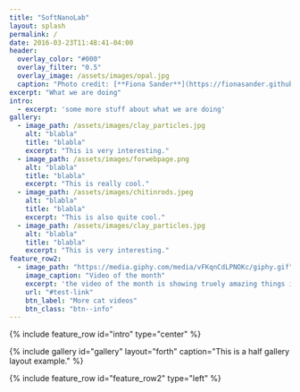 ```yaml
---
title: "SoftNanoLab"
layout: splash
permalink: /
date: 2016-03-23T11:48:41-04:00
header:
  overlay_color: "#000"
  overlay_filter: "0.5"
  overlay_image: /assets/images/opal.jpg
  caption: "Photo credit: [**Fiona Sander**](https://fionasander.github.io/softnanolab/fiona/)"
excerpt: "What we are doing"
intro: 
  - excerpt: 'some more stuff about what we are doing'
gallery:
  - image_path: /assets/images/clay_particles.jpg 
    alt: "blabla"
    title: "blabla"
    excerpt: "This is very interesting."
  - image_path: /assets/images/forwebpage.png
    alt: "blabla"
    title: "blabla"
    excerpt: "This is really cool."
  - image_path: /assets/images/chitinrods.jpeg
    alt: "blabla"
    title: "blabla"
    excerpt: "This is also quite cool."
  - image_path: /assets/images/clay_particles.jpg 
    alt: "blabla"
    title: "blabla"
    excerpt: "This is very interesting."
feature_row2:
  - image_path: "https://media.giphy.com/media/vFKqnCdLPNOKc/giphy.gif"
    image_caption: "Video of the month"
    excerpt: 'the video of the month is showing truely amazing things indeed'
    url: "#test-link"
    btn_label: "More cat videos"
    btn_class: "btn--info"
---
```


{% include feature_row id="intro" type="center" %}

{% include gallery id="gallery" layout="forth" caption="This is a half gallery layout example." %}

{% include feature_row id="feature_row2" type="left" %}


